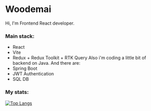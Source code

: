 # Woodemai
Hi, I'm Frontend React developer.
### Main stack:
* React
* Vite
* Redux + Redux Toolkit + RTK Query
Also i'm coding a little bit of backend on Java. And there are:
* Spring Boot
* JWT Authentication
* SQL DB
### My stats:
[![Top Langs](https://github-readme-stats.vercel.app/api/top-langs/?username=woodemai)](https://github.com/anuraghazra/github-readme-stats)
<!--
**woodemai/woodemai** is a ✨ _special_ ✨ repository because its `README.md` (this file) appears on your GitHub profile.

Here are some ideas to get you started:

- 🔭 I’m currently working on ...
- 🌱 I’m currently learning ...
- 👯 I’m looking to collaborate on ...
- 🤔 I’m looking for help with ...
- 💬 Ask me about ...
- 📫 How to reach me: ...
- 😄 Pronouns: ...
- ⚡ Fun fact: ...
-->
